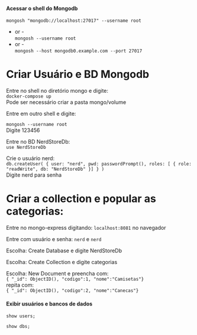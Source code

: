 #### Acessar o shell do Mongodb
`mongosh "mongodb://localhost:27017" --username root`  
- or -  
`mongosh --username root`  
- or -  
`mongosh --host mongodb0.example.com --port 27017`  


# Criar Usuário e BD Mongodb 

Entre no shell no diretório mongo e digite:  
`docker-compose up`  
Pode ser necessário criar a pasta mongo/volume  

Entre em outro shell e digite:  

`mongosh --username root`  
Digite 123456

Entre no BD NerdStoreDb:  
`use NerdStoreDb`  

Crie o usuário nerd:  
`db.createUser( { user: "nerd", pwd: passwordPrompt(), roles: [ { role: "readWrite", db: "NerdStoreDb" }] } )`  
Digite nerd para senha  

# Criar a collection e popular as categorias:  

Entre no mongo-express digitando: `localhost:8081` no navegador

Entre com usuário e senha: `nerd` e `nerd`

Escolha: Create Database e digite NerdStoreDb

Escolha: Create Collection e digite categorias

Escolha: New Document e preencha com:  
`{ "_id": ObjectID(), "codigo":1, "nome":"Camisetas"}`  
repita com:  
`{ "_id": ObjectID(), "codigo":2, "nome":"Canecas"}`  


#### Exibir usuários e bancos de dados

`show users;`  

`show dbs;`  
